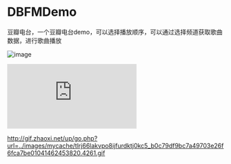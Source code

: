 # DBFMDemo
豆瓣电台，一个豆瓣电台demo，可以选择播放顺序，可以通过选择频道获取歌曲数据，进行歌曲播放

 ![image](http://gif.zhaoxi.net/images/mycache/tlrj66lakvpo8ijfurdktj0kc5_b0c79df9bc7a49703e26f6fca7be01041462453820.4261.gif?13832016-05-05%2021:10:21)

![image](http://gif.zhaoxi.net/up/go.php?url=../images/mycache/tlrj66lakvpo8ijfurdktj0kc5_b0c79df9bc7a49703e26f6fca7be01041462453820.4261.gif)

http://gif.zhaoxi.net/up/go.php?url=../images/mycache/tlrj66lakvpo8ijfurdktj0kc5_b0c79df9bc7a49703e26f6fca7be01041462453820.4261.gif
